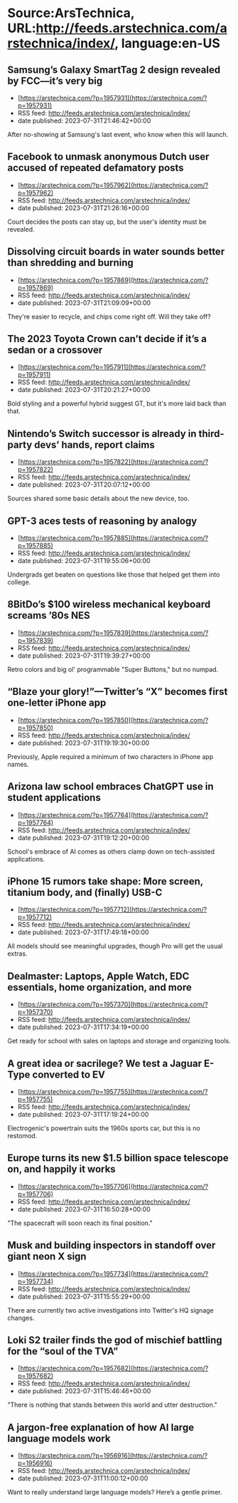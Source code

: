 # Source:ArsTechnica, URL:http://feeds.arstechnica.com/arstechnica/index/, language:en-US

## Samsung’s Galaxy SmartTag 2 design revealed by FCC—it’s very big
 - [https://arstechnica.com/?p=1957931](https://arstechnica.com/?p=1957931)
 - RSS feed: http://feeds.arstechnica.com/arstechnica/index/
 - date published: 2023-07-31T21:46:42+00:00

After no-showing at Samsung's last event, who know when this will launch.

## Facebook to unmask anonymous Dutch user accused of repeated defamatory posts
 - [https://arstechnica.com/?p=1957962](https://arstechnica.com/?p=1957962)
 - RSS feed: http://feeds.arstechnica.com/arstechnica/index/
 - date published: 2023-07-31T21:26:16+00:00

Court decides the posts can stay up, but the user's identity must be revealed.

## Dissolving circuit boards in water sounds better than shredding and burning
 - [https://arstechnica.com/?p=1957869](https://arstechnica.com/?p=1957869)
 - RSS feed: http://feeds.arstechnica.com/arstechnica/index/
 - date published: 2023-07-31T21:09:09+00:00

They're easier to recycle, and chips come right off. Will they take off?

## The 2023 Toyota Crown can’t decide if it’s a sedan or a crossover
 - [https://arstechnica.com/?p=1957911](https://arstechnica.com/?p=1957911)
 - RSS feed: http://feeds.arstechnica.com/arstechnica/index/
 - date published: 2023-07-31T20:21:27+00:00

Bold styling and a powerful hybrid suggest GT, but it's more laid back than that.

## Nintendo’s Switch successor is already in third-party devs’ hands, report claims
 - [https://arstechnica.com/?p=1957822](https://arstechnica.com/?p=1957822)
 - RSS feed: http://feeds.arstechnica.com/arstechnica/index/
 - date published: 2023-07-31T20:07:12+00:00

Sources shared some basic details about the new device, too.

## GPT-3 aces tests of reasoning by analogy
 - [https://arstechnica.com/?p=1957885](https://arstechnica.com/?p=1957885)
 - RSS feed: http://feeds.arstechnica.com/arstechnica/index/
 - date published: 2023-07-31T19:55:06+00:00

Undergrads get beaten on questions like those that helped get them into college.

## 8BitDo’s $100 wireless mechanical keyboard screams ’80s NES
 - [https://arstechnica.com/?p=1957839](https://arstechnica.com/?p=1957839)
 - RSS feed: http://feeds.arstechnica.com/arstechnica/index/
 - date published: 2023-07-31T19:39:27+00:00

Retro colors and big ol' programmable "Super Buttons," but no numpad.

## “Blaze your glory!”—Twitter’s “X” becomes first one-letter iPhone app
 - [https://arstechnica.com/?p=1957850](https://arstechnica.com/?p=1957850)
 - RSS feed: http://feeds.arstechnica.com/arstechnica/index/
 - date published: 2023-07-31T19:19:30+00:00

Previously, Apple required a minimum of two characters in iPhone app names.

## Arizona law school embraces ChatGPT use in student applications
 - [https://arstechnica.com/?p=1957764](https://arstechnica.com/?p=1957764)
 - RSS feed: http://feeds.arstechnica.com/arstechnica/index/
 - date published: 2023-07-31T19:12:20+00:00

School's embrace of AI comes as others clamp down on tech-assisted applications.

## iPhone 15 rumors take shape: More screen, titanium body, and (finally) USB-C
 - [https://arstechnica.com/?p=1957712](https://arstechnica.com/?p=1957712)
 - RSS feed: http://feeds.arstechnica.com/arstechnica/index/
 - date published: 2023-07-31T17:49:18+00:00

All models should see meaningful upgrades, though Pro will get the usual extras.

## Dealmaster: Laptops, Apple Watch, EDC essentials, home organization, and more
 - [https://arstechnica.com/?p=1957370](https://arstechnica.com/?p=1957370)
 - RSS feed: http://feeds.arstechnica.com/arstechnica/index/
 - date published: 2023-07-31T17:34:19+00:00

Get ready for school with sales on laptops and storage and organizing tools.

## A great idea or sacrilege? We test a Jaguar E-Type converted to EV
 - [https://arstechnica.com/?p=1957755](https://arstechnica.com/?p=1957755)
 - RSS feed: http://feeds.arstechnica.com/arstechnica/index/
 - date published: 2023-07-31T17:19:24+00:00

Electrogenic's powertrain suits the 1960s sports car, but this is no restomod.

## Europe turns its new $1.5 billion space telescope on, and happily it works
 - [https://arstechnica.com/?p=1957706](https://arstechnica.com/?p=1957706)
 - RSS feed: http://feeds.arstechnica.com/arstechnica/index/
 - date published: 2023-07-31T16:50:28+00:00

"The spacecraft will soon reach its final position."

## Musk and building inspectors in standoff over giant neon X sign
 - [https://arstechnica.com/?p=1957734](https://arstechnica.com/?p=1957734)
 - RSS feed: http://feeds.arstechnica.com/arstechnica/index/
 - date published: 2023-07-31T15:55:29+00:00

There are currently two active investigations into Twitter's HQ signage changes.

## Loki S2 trailer finds the god of mischief battling for the “soul of the TVA”
 - [https://arstechnica.com/?p=1957682](https://arstechnica.com/?p=1957682)
 - RSS feed: http://feeds.arstechnica.com/arstechnica/index/
 - date published: 2023-07-31T15:46:46+00:00

"There is nothing that stands between this world and utter destruction."

## A jargon-free explanation of how AI large language models work
 - [https://arstechnica.com/?p=1956916](https://arstechnica.com/?p=1956916)
 - RSS feed: http://feeds.arstechnica.com/arstechnica/index/
 - date published: 2023-07-31T11:00:12+00:00

Want to really understand large language models? Here’s a gentle primer.

